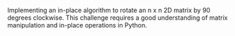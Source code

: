 Implementing an in-place algorithm to rotate an n x n 2D matrix by 90 degrees clockwise. This challenge requires a good understanding of matrix manipulation and in-place operations in Python.
